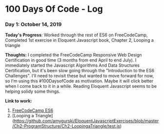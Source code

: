 # 100 Days Of Code - Log

### Day 1: October 14, 2019 

**Today's Progress**: Worked through the rest of ES6 on FreeCodeCamp, Completed 1st exercise in Eloquent Javascript book, Chapter 2, Looping a triangle

**Thoughts:** I completed the FreeCodeCamp Responsive Web Design Certification in good time (3 months from end April to end July). I immediately started the Javascript Algorithms And Data Structures Certification, but it's been slow going through the "Introduction to the ES6 Challenges". I'll need to revisit these but wanted to move forward for now, so I'm using this #100DaysofCode as motivation. Maybe it will click better when I come back to it in a while. Reading Eloquent Javascript seems to be helping solidy some things.

**Link to work:** 
1. [FreeCodeCamp ES6](https://learn.freecodecamp.org/javascript-algorithms-and-data-structures/es6/import-a-default-export)
2. [Looping a Triangle] (https://github.com/amygurski/EloquentJavascriptExercises/blob/master/Ch2-ProgramStructure/Ch2-LoopingaTriangle/test.js)
